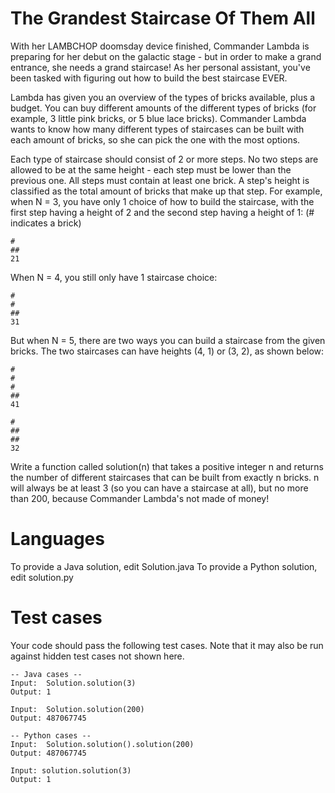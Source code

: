 # The Grandest Staircase Of Them All

With her LAMBCHOP doomsday device finished, Commander Lambda is preparing for her debut on the galactic stage - but in order to make a grand entrance, she needs a grand staircase! As her personal assistant, you've been tasked with figuring out how to build the best staircase EVER.

Lambda has given you an overview of the types of bricks available, plus a budget. You can buy different amounts of the different types of bricks (for example, 3 little pink bricks, or 5 blue lace bricks). Commander Lambda wants to know how many different types of staircases can be built with each amount of bricks, so she can pick the one with the most options.

Each type of staircase should consist of 2 or more steps. No two steps are allowed to be at the same height - each step must be lower than the previous one. All steps must contain at least one brick. A step's height is classified as the total amount of bricks that make up that step.
For example, when N = 3, you have only 1 choice of how to build the staircase, with the first step having a height of 2 and the second step having a height of 1: (# indicates a brick)

```
#
##
21
```

When N = 4, you still only have 1 staircase choice:

```
#
#
##
31
```

But when N = 5, there are two ways you can build a staircase from the given bricks. The two staircases can have heights (4, 1) or (3, 2), as shown below:

```
#
#
#
##
41

#
##
##
32
```

Write a function called solution(n) that takes a positive integer n and returns the number of different staircases that can be built from exactly n bricks. n will always be at least 3 (so you can have a staircase at all), but no more than 200, because Commander Lambda's not made of money!

# Languages

To provide a Java solution, edit Solution.java
To provide a Python solution, edit solution.py

# Test cases

Your code should pass the following test cases.
Note that it may also be run against hidden test cases not shown here.

```
-- Java cases --
Input:  Solution.solution(3)
Output: 1

Input:  Solution.solution(200)
Output: 487067745
```

```
-- Python cases --
Input:  Solution.solution().solution(200)
Output: 487067745

Input: solution.solution(3)
Output: 1
```
